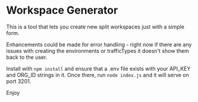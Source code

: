 # Workspace Generator

This is a tool that lets you create new split workspaces just with a simple form. 


Enhancements could be made for error handling - right now if there are any issues with creating the environments or trafficTypes it doesn't show them back to the user. 


Install with `npm install` and ensure that a .env file exists with your API_KEY and ORG_ID strings in it. Once there, run `node index.js` and it will serve on port 3201. 

Enjoy